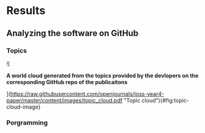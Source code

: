 # Results

## Analyzing the software on GitHub

### Topics

![

**A world cloud generated from the topics provided by the devlopers on the corresponding GitHub repo of the publicaitons**

](https://raw.githubusercontent.com/openjournals/joss-year4-paper/master/content/images/topic_cloud.pdf "Topic cloud"){#fig:topic-cloud-image}



### Porgramming 
